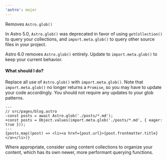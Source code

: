 ```yaml
---
'astro': major
---
```


Removes `Astro.glob()`

In Astro 5.0, `Astro.glob()` was deprecated in favor of using `getCollection()` to query your collections, and `import.meta.glob()` to query other source files in your project.

Astro 6.0 removes `Astro.glob()` entirely. Update to `import.meta.glob()` to keep your current behavior.

#### What should I do?

Replace all use of `Astro.glob()` with `import.meta.glob()`. Note that `import.meta.glob()` no longer returns a `Promise`, so you may have to update your code accordingly. You should not require any updates to your glob patterns.

```astro
---
// src/pages/blog.astro
-const posts = await Astro.glob('./posts/*.md');
+const posts = Object.values(import.meta.glob('./posts/*.md', { eager: true }));
---
{posts.map((post) => <li><a href={post.url}>{post.frontmatter.title}</a></li>)}
```

Where appropriate, consider using content collections to organize your content, which has its own newer, more performant querying functions.
